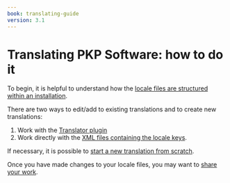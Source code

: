 ```yaml
---
book: translating-guide
version: 3.1
---
```


# Translating PKP Software: how to do it

To begin, it is helpful to understand how the [locale files are structured within an installation](2-2-xml-files).

There are two ways to edit/add to existing translations and to create new translations:

1. Work with the [Translator plugin](2-3-editing-existing#using-the-translation-plugin-tool)
2. Work directly with the [XML files containing the locale keys](2-3-editing-existing#creating-a-manual-translation).

If necessary, it is possible to [start a new translation from scratch](2-4-from-scratch).

Once you have made changes to your locale files, you may want to [share your work](2-5-sharing).
